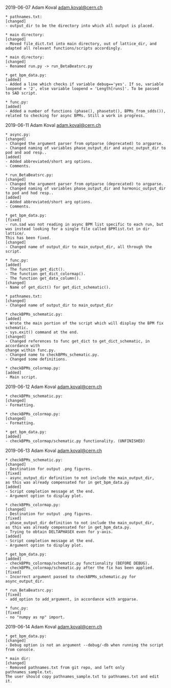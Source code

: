 2019-06-07	Adam Koval	adam.koval@cern.ch

	* pathnames.txt: 
	[changed] 
	- output_dir to be the directory into which all output is placed.

	* main directory: 
	[changed] 
	- Moved file_dict.txt into main directory, out of lattice_dir, and
 	adapted all relevant functions/scripts accordingly.
	
	* main directory: 
	[changed] 
	- Renamed run.py -> run_BetaBeatsrc.py
	
	* get_bpm_data.py: 
	[added]
	- Added a line which checks if variable debug=='yes'. If so, variable
	loopend = '2', else variable loopend = 'Length[runs]'. To be passed
	to SAD script.

	* func.py: 
	[added]
	- Added a number of functions (phase(), phasetot(), BPMs_from_sdds()),
	related to checking for async BPMs. Still a work in progress.


2019-06-11	Adam Koval	adam.koval@cern.ch

	* async.py: 
	[changed]
	- Changed the argument parser from optparse (deprecated) to argparse.
	- Changed naming of variables phase_output_dir and async_output_dir to
	pod and aod resp..
	[added]
	- Added abbreviated/short arg options.
	- Comments.

	* run_BetaBeatsrc.py:
	[changed]
	- Changed the argument parser from optparse (deprecated) to argparse.
	- Changed naming of variables phase_output_dir and harmonic_output_dir
	to pod and hod resp..
	[added]
	- Added abbreviated/short arg options.
	- Comments.

	* get_bpm_data.py:
	[fixed]
	- run.sad was not reading in async BPM list specific to each run, but
	was instead looking for a single file called BPMlist.txt in dir lattice/.
	This has been fixed.
	[changed]
	- Changed name of output_dir to main_output_dir, all through the script.

	* func.py:
	[added]
	- The function get_dict().
	- The function get_dict_colormap().
	- The function get_data_column().
	[changed]
	- Name of get_dict() for get_dict_schematic().

	* pathnames.txt:
	[changed]
	- Changed name of output_dir to main_output_dir

	* checkBPMs_schematic.py:
	[added]
	- Wrote the main portion of the script which will display the BPM fix schematic.
	- sys.exit() command at the end.
	[changed]
	- Changed references to func get_dict to get_dict_schematic, in accordance with
	change within func.py.
	- Changed name to checkBPMs_schematic.py.
	- Changed some definitions.

	* checkBPMs_colormap.py:
	[added]
	- Main script.


2019-06-12	Adam Koval	adam.koval@cern.ch

	* checkBPMs_schematic.py:
	[changed]
	- Formatting.

	* checkBPMs_colormap.py:
	[changed]
	- Formatting.

	* get_bpm_data.py:
	[added]
	- checkBPMs_colormap/schematic.py functionality. (UNFINISHED)


2019-06-13	Adam Koval	adam.koval@cern.ch

	* checkBPMs_schematic.py:
	[changed]
	- Destination for output .png figures.
	[fixed]
	- async_output_dir definition to not include the main_output_dir, 
	as this was already compensated for in get_bpm_data.py
	[added]
	- Script completion message at the end.
	- Argument option to display plot.

	* checkBPMs_colormap.py:
	[changed]
	- Destination for output .png figures.
	[fixed]
	- phase_output_dir definition to not include the main_output_dir, 
	as this was already compensated for in get_bpm_data.py.
	- Trying to obtain DELTAPHASEX even for y-axis.
	[added]
	- Script completion message at the end.
	- Argument option to display plot.

	* get_bpm_data.py:
	[added]
	- checkBPMs_colormap/schematic.py functionality (BEFORE DEBUG).
	- checkBPMs_colormap/schematic.py after the fix has been applied.
	[fixed]
	- Incorrect argument passed to checkBPMs_schematic.py for async_output_dir.

	* run_BetaBeatsrc.py:
	[fixed]
	- add_option to add_argument, in accordance with argparse.

	* func.py:
	[fixed]
	- no "numpy as np" import.


2019-06-14	Adam Koval	adam.koval@cern.ch

	* get_bpm_data.py:
	[changed]
	- Debug option is not an argument --debug/-db when running the script
	from console.

	* main dir:
	[changed]
	- Removed pathnames.txt from git repo, and left only pathnames_sample.txt.
	The user should copy pathnames_sample.txt to pathnames.txt and edit it.
